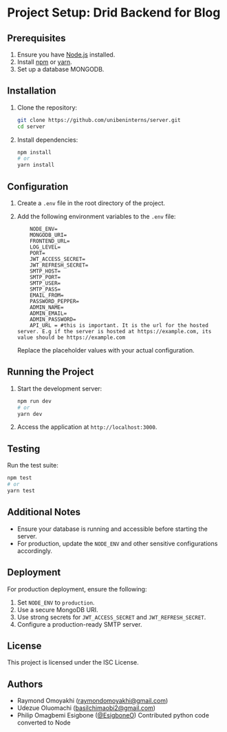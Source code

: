 # Project Setup: Drid Backend for Blog

## Prerequisites
1. Ensure you have [Node.js](https://nodejs.org/) installed.
2. Install [npm](https://www.npmjs.com/) or [yarn](https://yarnpkg.com/).
3. Set up a database MONGODB.

## Installation
1. Clone the repository:
    ```bash
    git clone https://github.com/unibeninterns/server.git
    cd server
    ```

2. Install dependencies:
    ```bash
    npm install
    # or
    yarn install
    ```

## Configuration
1. Create a `.env` file in the root directory of the project.
2. Add the following environment variables to the `.env` file:

    ```env
        NODE_ENV=
        MONGODB_URI=
        FRONTEND_URL=
        LOG_LEVEL=
        PORT=
        JWT_ACCESS_SECRET=
        JWT_REFRESH_SECRET=
        SMTP_HOST=
        SMTP_PORT=
        SMTP_USER=
        SMTP_PASS=
        EMAIL_FROM=
        PASSWORD_PEPPER=
        ADMIN_NAME=
        ADMIN_EMAIL=
        ADMIN_PASSWORD=
        API_URL = #this is important. It is the url for the hosted server. E.g if the server is hosted at https://example.com, its value should be https://example.com
    ```

    Replace the placeholder values with your actual configuration.

## Running the Project
1. Start the development server:
    ```bash
    npm run dev
    # or
    yarn dev
    ```

2. Access the application at `http://localhost:3000`.

## Testing
Run the test suite:
```bash
npm test
# or
yarn test
```

## Additional Notes
- Ensure your database is running and accessible before starting the server.
- For production, update the `NODE_ENV` and other sensitive configurations accordingly.


## Deployment
For production deployment, ensure the following:

1. Set `NODE_ENV` to `production`.
2. Use a secure MongoDB URI.
3. Use strong secrets for `JWT_ACCESS_SECRET` and `JWT_REFRESH_SECRET`.
4. Configure a production-ready SMTP server.

## License
This project is licensed under the ISC License.

## Authors
- Raymond Omoyakhi ([raymondomoyakhi@gmail.com](mailto:raymondomoyakhi@gmail.com))
- Udezue Oluomachi ([basilchimaobi2@gmail.com](mailto:basilchimaobi2@gmail.com))
- Philip Omagbemi Esigbone ([@EsigboneO](https://x.com/@EsigboneO)) Contributed python code converted to Node